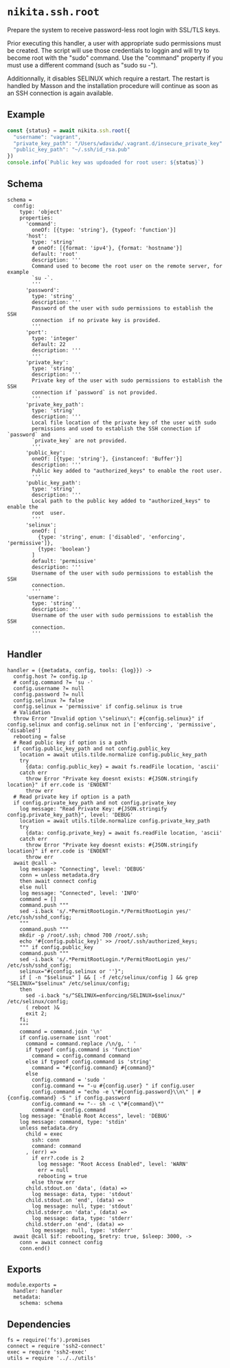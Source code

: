 
# `nikita.ssh.root`

Prepare the system to receive password-less root login with SSL/TLS keys.

Prior executing this handler, a user with appropriate sudo permissions must be 
created. The script will use those credentials
to loggin and will try to become root with the "sudo" command. Use the "command" 
property if you must use a different command (such as "sudo su -").

Additionnally, it disables SELINUX which require a restart. The restart is 
handled by Masson and the installation procedure will continue as soon as an 
SSH connection is again available.

## Example

```js
const {status} = await nikita.ssh.root({
  "username": "vagrant",
  "private_key_path": "/Users/wdavidw/.vagrant.d/insecure_private_key"
  "public_key_path": "~/.ssh/id_rsa.pub"
})
console.info(`Public key was updoaded for root user: ${status}`)
```

## Schema

    schema =
      config:
        type: 'object'
        properties:
          'command':
            oneOf: [{type: 'string'}, {typeof: 'function'}]
          'host':
            type: 'string'
            # oneOf: [{format: 'ipv4'}, {format: 'hostname'}]
            default: 'root'
            description: '''
            Command used to become the root user on the remote server, for example
            `su -`.
            '''
          'password':
            type: 'string'
            description: '''
            Password of the user with sudo permissions to establish the SSH
            connection  if no private key is provided.
            '''
          'port':
            type: 'integer'
            default: 22
            description: '''
            '''
          'private_key':
            type: 'string'
            description: '''
            Private key of the user with sudo permissions to establish the SSH
            connection if `password` is not provided.
            '''
          'private_key_path':
            type: 'string'
            description: '''
            Local file location of the private key of the user with sudo
            permissions and used to establish the SSH connection if `password` and
            `private_key` are not provided.
            '''
          'public_key':
            oneOf: [{type: 'string'}, {instanceof: 'Buffer'}]
            description: '''
            Public key added to "authorized_keys" to enable the root user.
            '''
          'public_key_path':
            type: 'string'
            description: '''
            Local path to the public key added to "authorized_keys" to enable the
            root  user.
            '''
          'selinux':
            oneOf: [
              {type: 'string', enum: ['disabled', 'enforcing', 'permissive']},
              {type: 'boolean'}
            ]
            default: 'permissive'
            description: '''
            Username of the user with sudo permissions to establish the SSH
            connection.
            '''
          'username':
            type: 'string'
            description: '''
            Username of the user with sudo permissions to establish the SSH
            connection.
            '''

## Handler

    handler = ({metadata, config, tools: {log}}) ->
      config.host ?= config.ip
      # config.command ?= 'su -'
      config.username ?= null
      config.password ?= null
      config.selinux ?= false
      config.selinux = 'permissive' if config.selinux is true
      # Validation
      throw Error "Invalid option \"selinux\": #{config.selinux}" if config.selinux and config.selinux not in ['enforcing', 'permissive', 'disabled']
      rebooting = false
      # Read public key if option is a path
      if config.public_key_path and not config.public_key
        location = await utils.tilde.normalize config.public_key_path
        try
          {data: config.public_key} = await fs.readFile location, 'ascii'
        catch err
          throw Error "Private key doesnt exists: #{JSON.stringify location}" if err.code is 'ENOENT'
          throw err
      # Read private key if option is a path
      if config.private_key_path and not config.private_key
        log message: "Read Private Key: #{JSON.stringify config.private_key_path}", level: 'DEBUG'
        location = await utils.tilde.normalize config.private_key_path
        try
          {data: config.private_key} = await fs.readFile location, 'ascii'
        catch err
          throw Error "Private key doesnt exists: #{JSON.stringify location}" if err.code is 'ENOENT'
          throw err
      await @call ->
        log message: "Connecting", level: 'DEBUG'
        conn = unless metadata.dry
        then await connect config
        else null
        log message: "Connected", level: 'INFO'
        command = []
        command.push """
        sed -i.back 's/.*PermitRootLogin.*/PermitRootLogin yes/' /etc/ssh/sshd_config;
        """
        command.push """
        mkdir -p /root/.ssh; chmod 700 /root/.ssh;
        echo '#{config.public_key}' >> /root/.ssh/authorized_keys;
        """ if config.public_key
        command.push """
        sed -i.back 's/.*PermitRootLogin.*/PermitRootLogin yes/' /etc/ssh/sshd_config;
        selinux="#{config.selinux or ''}";
        if [ -n "$selinux" ] && [ -f /etc/selinux/config ] && grep ^SELINUX="$selinux" /etc/selinux/config;
        then
          sed -i.back "s/^SELINUX=enforcing/SELINUX=$selinux/" /etc/selinux/config;
          ( reboot )&
          exit 2;
        fi;
        """
        command = command.join '\n'
        if config.username isnt 'root'
          command = command.replace /\n/g, ' '
          if typeof config.command is 'function'
            command = config.command command
          else if typeof config.command is 'string'
            command = "#{config.command} #{command}"
          else
            config.command = 'sudo '
            config.command += "-u #{config.user} " if config.user
            config.command = "echo -e \"#{config.password}\\n\" | #{config.command} -S " if config.password
            config.command += "-- sh -c \"#{command}\""
            command = config.command
        log message: "Enable Root Access", level: 'DEBUG'
        log message: command, type: 'stdin'
        unless metadata.dry
          child = exec
            ssh: conn
            command: command
          , (err) =>
            if err?.code is 2
              log message: "Root Access Enabled", level: 'WARN'
              err = null
              rebooting = true
            else throw err
          child.stdout.on 'data', (data) =>
            log message: data, type: 'stdout'
          child.stdout.on 'end', (data) =>
            log message: null, type: 'stdout'
          child.stderr.on 'data', (data) =>
            log message: data, type: 'stderr'
          child.stderr.on 'end', (data) =>
            log message: null, type: 'stderr'
      await @call $if: rebooting, $retry: true, $sleep: 3000, ->
        conn = await connect config
        conn.end()

## Exports

    module.exports =
      handler: handler
      metadata:
        schema: schema

## Dependencies

    fs = require('fs').promises
    connect = require 'ssh2-connect'
    exec = require 'ssh2-exec'
    utils = require '../../utils'
